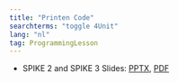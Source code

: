 ```yaml
---
title: "Printen Code"
searchterms: "toggle 4Unit"
lang: "nl"
tag: ProgrammingLesson
---
```

 <ul>
 <li class="ng-binding">SPIKE 2 and SPIKE 3 Slides:
 <a href="ProgrammingLessons/AfdrukkenCode.pptx">PPTX</a>,
 <a href="ProgrammingLessons/AfdrukkenCode.pdf">PDF</a>
 </li>

 </ul>
